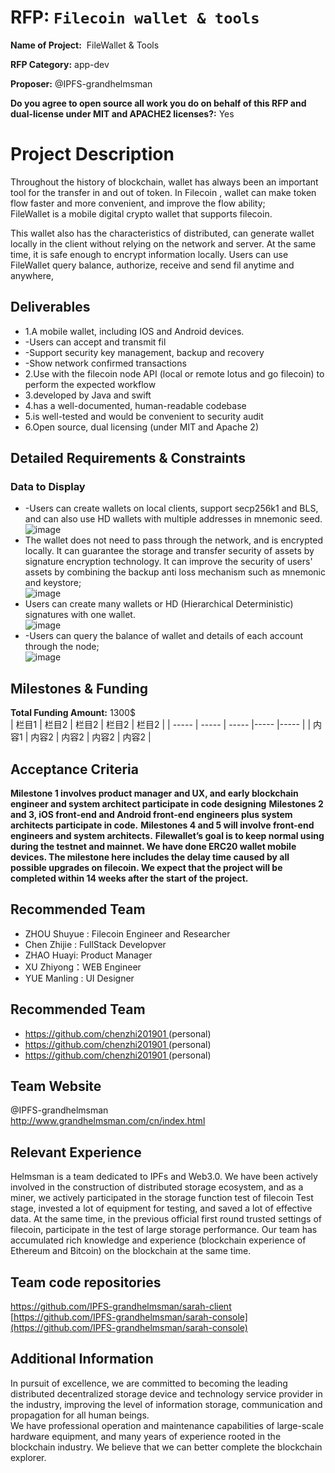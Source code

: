  # RFP: `Filecoin wallet & tools`

 **Name of Project:**  FileWallet & Tools
 
 **RFP Category:** app-dev
 
  **Proposer:** @IPFS-grandhelmsman
   
  **Do you agree to open source all work you do on behalf of this RFP and dual-license under MIT and APACHE2 licenses?:** Yes
  
 # Project Description
Throughout the history of blockchain, wallet has always been an important tool for the transfer in and out of token. In Filecoin , wallet can make token flow faster and more convenient, and improve the flow ability;<br>
FileWallet is a mobile digital crypto wallet that supports filecoin.<br>

This wallet also has the characteristics of distributed, can generate wallet locally in the client without relying on the network and server. At the same time, it is safe enough to encrypt information locally. Users can use FileWallet query balance, authorize, receive and send fil anytime and anywhere,

## Deliverables
- 1.A mobile wallet, including IOS and Android devices.
- -Users can accept and transmit fil
- -Support security key management, backup and recovery
- -Show network confirmed transactions
- 2.Use with the filecoin node API (local or remote lotus and go filecoin) to  perform the expected workflow
- 3.developed by Java and swift
- 4.has a well-documented, human-readable codebase
- 5.is well-tested and would be convenient to security audit
- 6.Open source, dual licensing (under MIT and Apache 2)

## Detailed Requirements & Constraints

### Data to Display
- -Users can create wallets on local clients, support secp256k1 and BLS, and can also use HD wallets with multiple addresses in mnemonic seed.<br>
![image](https://upload.grandhelmsman.com/hlm/stage/image1.png)
- The wallet does not need to pass through the network, and is encrypted locally. It can guarantee the storage and transfer security of assets by signature encryption technology. It can improve the security of users' assets by combining the backup anti loss mechanism such as mnemonic and keystore;<br>
![image](https://upload.grandhelmsman.com/hlm/stage/image2.png)
- Users can create many wallets or HD (Hierarchical Deterministic) signatures with one wallet. <br>
![image](https://upload.grandhelmsman.com/hlm/stage/image3.png)
- -Users can query the balance of wallet and details of each account through the node; <br>
![image](https://upload.grandhelmsman.com/hlm/stage/image4.png)

## Milestones & Funding
**Total Funding Amount:** 1300$<br>
| 栏目1 | 栏目2 | 栏目2 | 栏目2 | 栏目2 |
| ----- | ----- | ----- |----- |----- |
| 内容1 | 内容2 | 内容2 | 内容2 | 内容2 |
## Acceptance Criteria
**Milestone 1 involves product manager and UX, and early blockchain engineer and system architect participate in code designing**
**Milestones 2 and 3, iOS front-end and Android front-end engineers plus system architects participate in code.**
**Milestones 4 and 5 will involve front-end engineers and system architects.**
**Filewallet’s goal is to keep normal using during the testnet and mainnet. We have done ERC20 wallet mobile devices. The milestone here includes the delay time caused by all possible upgrades on filecoin. We expect that the project will be completed within 14 weeks after the start of the project.**

## Recommended Team
- ZHOU Shuyue : Filecoin Engineer and Researcher
- Chen Zhijie : FullStack Developver
- ZHAO Huayi: Product Manager
- XU Zhiyong：WEB Engineer
- YUE Manling : UI Designer
## Recommended Team
- [https://github.com/chenzhi201901 ](https://github.com/chenzhi201901) (personal)
- [https://github.com/chenzhi201901 ](https://github.com/chenzhi201901) (personal)
- [https://github.com/chenzhi201901 ](https://github.com/chenzhi201901) (personal)
## Team Website
@IPFS-grandhelmsman<br>
http://www.grandhelmsman.com/cn/index.html<br>
## Relevant Experience
Helmsman is a team dedicated to IPFs and Web3.0. We have been actively involved in the construction of distributed storage ecosystem, and as a miner, we actively participated in the storage function test of filecoin Test stage, invested a lot of equipment for testing, and saved a lot of effective data. At the same time, in the previous official first round trusted settings of filecoin, participate in the test of large storage performance. Our team has accumulated rich knowledge and experience (blockchain experience of Ethereum and Bitcoin) on the blockchain at the same time.
## Team code repositories
[https://github.com/IPFS-grandhelmsman/sarah-client ](https://github.com/IPFS-grandhelmsman/sarah-client ) <br>
[https://github.com/IPFS-grandhelmsman/sarah-console](https://github.com/IPFS-grandhelmsman/sarah-console) 
## Additional Information
In pursuit of excellence, we are committed to becoming the leading distributed decentralized storage device and technology service provider in the industry, improving the level of information storage, communication and propagation for all human beings.
<br>
We have professional operation and maintenance capabilities of large-scale hardware equipment, and many years of experience rooted in the blockchain industry. We believe that we can better complete the blockchain explorer.
